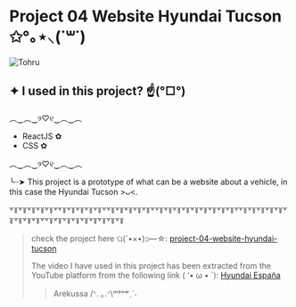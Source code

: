 # Project 04 Website Hyundai Tucson ✩°｡⋆⸜(˙꒳​˙)

![Tohru](https://1.bp.blogspot.com/-uxCfh1ijOBE/YMFKBDgJUqI/AAAAAAACLuo/9RDWZXkZIOojPZrIBpisjLnhvddp00WMACPcBGAsYHg/s1920/Kobayashi-san%2BChi%2Bno%2BMaid%2BDragon%2BS2%2BShorts%2B-%2BEpisode%2B10%2B-%2BTohru%2BAdjusts%2BGlasses%2BGlint.gif)

## ✦ I used in this project? ☝️(°□°) 
  ︵‿︵‿୨♡୧‿︵‿︵
 - ReactJS ✿
 - CSS ✿
 
︵‿︵‿୨♡୧‿︵‿︵
 
 ╰┈➤ This project is a prototype of what can be a website about a vehicle, in this case the Hyundai Tucson >ᴗ<.
 
 ꒷꒦꒷꒦꒷꒦꒷꒦꒷꒦꒷꒷꒦꒷꒦꒷꒦꒷꒦꒷꒦꒷꒷꒦꒷꒦꒷꒦꒷꒦꒷꒦꒷꒷꒦꒷꒦꒷꒦꒷꒦꒷꒦꒷꒦꒷꒦꒷꒦꒷꒦꒷꒷꒦꒷꒦꒷꒦꒷꒦꒷꒦꒷꒦꒷꒦꒷꒦꒷꒦꒷꒷꒦꒷꒦꒷꒦꒷꒦꒷꒦꒷꒦꒷꒦꒷꒦꒷꒦
>check the project here ଘ(´•×•)⊃━☆: [project-04-website-hyundai-tucson](https://project-04-website-hyundai-tucson.netlify.app/)
>
>The video I have used in this project has been extracted from the YouTube platform from the following link ( ‘• ω • `): [Hyundai España](https://youtu.be/iNg1HZHZd5c?si=z2ZlsfM_zn0ZOOzA)
>>Arekussa /ᐠ. ｡.ᐟ\ᵐᵉᵒʷˎˊ˗
